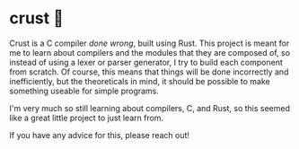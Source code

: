 # crust 🥧

Crust is a C compiler _done wrong_, built using Rust. This project is meant for me to learn about compilers and the modules that they are composed of, so instead of using a lexer or parser generator, I try to build each component from scratch. Of course, this means that things will be done incorrectly and inefficiently, but the theoreticals in mind, it should be possible to make something useable for simple programs.

I'm very much so still learning about compilers, C, and Rust, so this seemed like a great little project to just learn from. 

If you have any advice for this, please reach out!
